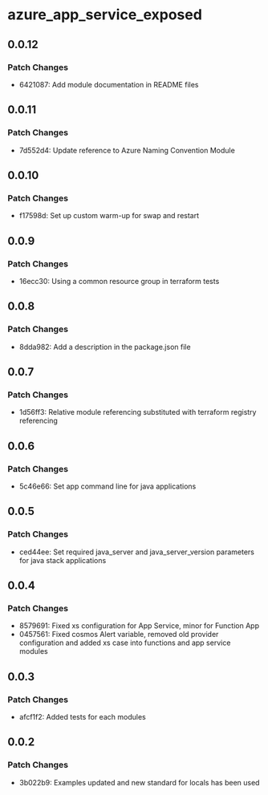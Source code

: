 # azure_app_service_exposed

## 0.0.12

### Patch Changes

- 6421087: Add module documentation in README files

## 0.0.11

### Patch Changes

- 7d552d4: Update reference to Azure Naming Convention Module

## 0.0.10

### Patch Changes

- f17598d: Set up custom warm-up for swap and restart

## 0.0.9

### Patch Changes

- 16ecc30: Using a common resource group in terraform tests

## 0.0.8

### Patch Changes

- 8dda982: Add a description in the package.json file

## 0.0.7

### Patch Changes

- 1d56ff3: Relative module referencing substituted with terraform registry referencing

## 0.0.6

### Patch Changes

- 5c46e66: Set app command line for java applications

## 0.0.5

### Patch Changes

- ced44ee: Set required java_server and java_server_version parameters for java stack applications

## 0.0.4

### Patch Changes

- 8579691: Fixed xs configuration for App Service, minor for Function App
- 0457561: Fixed cosmos Alert variable, removed old provider configuration and added xs case into functions and app service modules

## 0.0.3

### Patch Changes

- afcf1f2: Added tests for each modules

## 0.0.2

### Patch Changes

- 3b022b9: Examples updated and new standard for locals has been used

